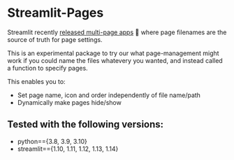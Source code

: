 # Streamlit-Pages

Streamlit recently [released multi-page apps](https://blog.streamlit.io/introducing-multipage-apps/) 🎉
where page filenames are the source of truth for page settings.

This is an experimental package to try our what page-management might work if
you could name the files whatevery you wanted, and instead called a function
to specify pages.

This enables you to:

- Set page name, icon and order independently of file name/path
- Dynamically make pages hide/show

## Tested with the following versions:

- python=={3.8, 3.9, 3.10}
- streamlit=={1.10, 1.11, 1.12, 1.13, 1.14}
